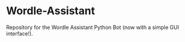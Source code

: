 # Wordle-Assistant
Repository for the Wordle Assistant Python Bot (now with a simple GUI interface!).
